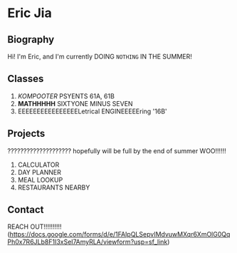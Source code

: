# Eric Jia

## Biography

Hi! I'm Eric, and I'm currently DOING `NOTHING` IN THE SUMMER! 

## Classes 

1. _KOMPOOTER_ PSYENTS 61A, 61B
2. **MATHHHHH** SIXTYONE MINUS SEVEN
3. EEEEEEEEEEEEEEEELetrical ENGINEEEEEring '16B'

## Projects

???????????????????? hopefully will be full by the end of summer WOO!!!!!!
1. CALCULATOR 
2. DAY PLANNER
3. MEAL LOOKUP
4. RESTAURANTS NEARBY

## Contact

REACH OUT!!!!!!!!!!
(https://docs.google.com/forms/d/e/1FAIpQLSepvIMdvuwMXqr6XmOlG0QqPh0x7R6JLb8F1I3xSeI7AmyRLA/viewform?usp=sf_link)
